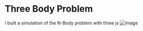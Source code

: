 # Three Body Problem

I built a simulation of the N-Body problem with three js 
![image](https://github.com/user-attachments/assets/e3bc8ecd-e895-49f7-ba64-294891d4268c)
